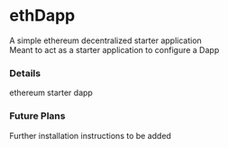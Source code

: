 # ethDapp
A simple ethereum decentralized starter application  
Meant to act as a starter application to configure a Dapp  
  
### Details  
ethereum starter dapp  
  
### Future Plans  
Further installation instructions to be added  
